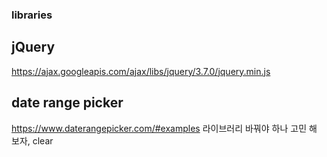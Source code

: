 ### libraries

## jQuery

https://ajax.googleapis.com/ajax/libs/jquery/3.7.0/jquery.min.js

## date range picker

https://www.daterangepicker.com/#examples
라이브러리 바꿔야 하나 고민 해 보자,
clear

